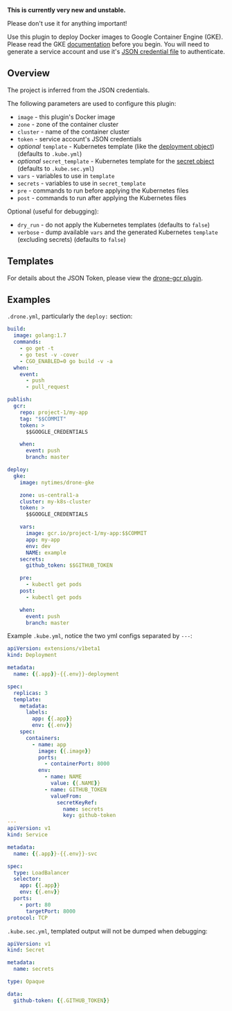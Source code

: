 **This is currently very new and unstable.**

Please don't use it for anything important!

Use this plugin to deploy Docker images to Google Container Engine (GKE).
Please read the GKE [documentation](https://cloud.google.com/container-engine/) before you begin.
You will need to generate a service account and use it's [JSON credential file](https://cloud.google.com/storage/docs/authentication#service_accounts) to authenticate.

## Overview

The project is inferred from the JSON credentials.

The following parameters are used to configure this plugin:

* `image` - this plugin's Docker image
* `zone` - zone of the container cluster
* `cluster` - name of the container cluster
* `token` - service account's JSON credentials
* *optional* `template` - Kubernetes template (like the [deployment object](http://kubernetes.io/docs/user-guide/deployments/)) (defaults to `.kube.yml`)
* *optional* `secret_template` - Kubernetes template for the [secret object](http://kubernetes.io/docs/user-guide/secrets/) (defaults to `.kube.sec.yml`)
* `vars` - variables to use in `template`
* `secrets` - variables to use in `secret_template`
* `pre` - commands to run before applying the Kubernetes files
* `post` - commands to run after applying the Kubernetes files

Optional (useful for debugging):

* `dry_run` - do not apply the Kubernetes templates (defaults to `false`)
* `verbose` - dump available `vars` and the generated Kubernetes `template` (excluding secrets) (defaults to `false`)

## Templates

For details about the JSON Token, please view the [drone-gcr plugin](https://github.com/drone-plugins/drone-gcr/blob/master/DOCS.md#json-token).

## Examples

`.drone.yml`, particularly the `deploy:` section:
```yml
build:
  image: golang:1.7
  commands:
    - go get -t
    - go test -v -cover
    - CGO_ENABLED=0 go build -v -a
  when:
    event:
      - push
      - pull_request

publish:
  gcr:
    repo: project-1/my-app
    tag: "$$COMMIT"
    token: >
      $$GOOGLE_CREDENTIALS

    when:
      event: push
      branch: master

deploy:
  gke:
    image: nytimes/drone-gke

    zone: us-central1-a
    cluster: my-k8s-cluster
    token: >
      $$GOOGLE_CREDENTIALS

    vars:
      image: gcr.io/project-1/my-app:$$COMMIT
      app: my-app
      env: dev
      NAME: example
    secrets:
      github_token: $$GITHUB_TOKEN

    pre:
      - kubectl get pods
    post:
      - kubectl get pods

    when:
      event: push
      branch: master
```

Example `.kube.yml`, notice the two yml configs separated by `---`:
```yml
apiVersion: extensions/v1beta1
kind: Deployment

metadata:
  name: {{.app}}-{{.env}}-deployment

spec:
  replicas: 3
  template:
    metadata:
      labels:
        app: {{.app}}
        env: {{.env}}
    spec:
      containers:
        - name: app
          image: {{.image}}
          ports:
            - containerPort: 8000
          env:
            - name: NAME
              value: {{.NAME}}
            - name: GITHUB_TOKEN
              valueFrom:
                secretKeyRef:
                  name: secrets
                  key: github-token
---
apiVersion: v1
kind: Service

metadata:
  name: {{.app}}-{{.env}}-svc

spec:
  type: LoadBalancer
  selector:
    app: {{.app}}
    env: {{.env}}
  ports:
    - port: 80
      targetPort: 8000
protocol: TCP
```

`.kube.sec.yml`, templated output will not be dumped when debugging:
```yml
apiVersion: v1
kind: Secret

metadata:
  name: secrets

type: Opaque

data:
  github-token: {{.GITHUB_TOKEN}}
```
